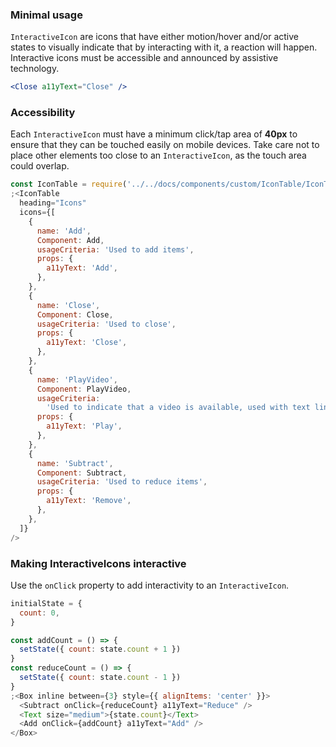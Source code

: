 ### Minimal usage

`InteractiveIcon` are icons that have either motion/hover and/or active states to visually indicate that by interacting with it, a reaction will happen. Interactive icons must be accessible and announced by assistive technology.

```jsx
<Close a11yText="Close" />
```

### Accessibility

Each `InteractiveIcon` must have a minimum click/tap area of **40px** to ensure that they can be touched easily on mobile devices. Take care not to place other elements too close to an `InteractiveIcon`, as the touch area could overlap.

```jsx noeditor
const IconTable = require('../../docs/components/custom/IconTable/IconTable').default
;<IconTable
  heading="Icons"
  icons={[
    {
      name: 'Add',
      Component: Add,
      usageCriteria: 'Used to add items',
      props: {
        a11yText: 'Add',
      },
    },
    {
      name: 'Close',
      Component: Close,
      usageCriteria: 'Used to close',
      props: {
        a11yText: 'Close',
      },
    },
    {
      name: 'PlayVideo',
      Component: PlayVideo,
      usageCriteria:
        'Used to indicate that a video is available, used with text link to bring to another page or window',
      props: {
        a11yText: 'Play',
      },
    },
    {
      name: 'Subtract',
      Component: Subtract,
      usageCriteria: 'Used to reduce items',
      props: {
        a11yText: 'Remove',
      },
    },
  ]}
/>
```

### Making InteractiveIcons interactive

Use the `onClick` property to add interactivity to an `InteractiveIcon`.

```js
initialState = {
  count: 0,
}

const addCount = () => {
  setState({ count: state.count + 1 })
}
const reduceCount = () => {
  setState({ count: state.count - 1 })
}
;<Box inline between={3} style={{ alignItems: 'center' }}>
  <Subtract onClick={reduceCount} a11yText="Reduce" />
  <Text size="medium">{state.count}</Text>
  <Add onClick={addCount} a11yText="Add" />
</Box>
```
